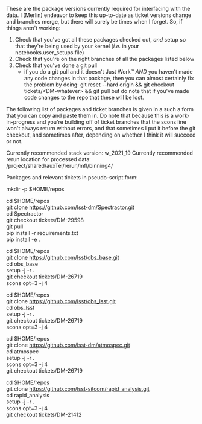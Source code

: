 These are the package versions currently required for interfacing with the data.
I (Merlin) endeavor to keep this up-to-date as ticket versions change and branches merge, but there will surely be times when I forget.
So, if things aren't working:

1) Check that you've got all these packages checked out, _and_ setup so that they're being used by your kernel (_i.e._ in your notebooks.user_setups file)
2) Check that you're on the right branches of all the packages listed below
3) Check that you've done a git pull
    - if you do a git pull and it doesn't Just Work™ *AND* you haven't made any code changes in that package, then you can almost certainly fix the problem by doing:
    git reset --hard origin && git checkout tickets/\<DM-whatever\> && git pull
    but do note that if you've made code changes to the repo that these will be lost.

The following list of packages and ticket branches is given in a such a form that you can copy and paste them in.
Do note that because this is a work-in-progress and you're building off of ticket branches that the scons line won't always return without errors, and that sometimes I put it before the git checkout, and sometimes after, depending on whether I think it will succeed or not.

Currently recommended stack version: w_2021_19
Currently recommended rerun location for processed data: /project/shared/auxTel/rerun/mfl/binning4/  

Packages and relevant tickets in pseudo-script form:


mkdir -p $HOME/repos

cd $HOME/repos  
git clone https://github.com/lsst-dm/Spectractor.git  
cd Spectractor  
git checkout tickets/DM-29598  
git pull  
pip install -r requirements.txt  
pip install -e .  


cd $HOME/repos  
git clone https://github.com/lsst/obs_base.git  
cd obs_base  
setup -j -r .  
git checkout tickets/DM-26719  
scons opt=3 -j 4  


cd $HOME/repos  
git clone https://github.com/lsst/obs_lsst.git  
cd obs_lsst  
setup -j -r .  
git checkout tickets/DM-26719  
scons opt=3 -j 4  


cd $HOME/repos  
git clone https://github.com/lsst-dm/atmospec.git  
cd atmospec  
setup -j -r .  
scons opt=3 -j 4  
git checkout tickets/DM-26719  


cd $HOME/repos  
git clone https://github.com/lsst-sitcom/rapid_analysis.git  
cd rapid_analysis  
setup -j -r .  
scons opt=3 -j 4  
git checkout tickets/DM-21412  

